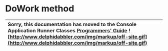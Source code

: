 <a href='Hidden comment: 
$Rev$
$Date$
'></a>

# DoWork method #

| Sorry, this documentation has moved to the Console Application Runner Classes **[Programmers' Guide](http://wiki.delphidabbler.com/index.php/Docs/TPJCustomConsoleAppDoWork)** ![http://www.delphidabbler.com/img/markup/off-site.gif](http://www.delphidabbler.com/img/markup/off-site.gif) |
|:---------------------------------------------------------------------------------------------------------------------------------------------------------------------------------------------------------------------------------------------------------------------------------------------|
